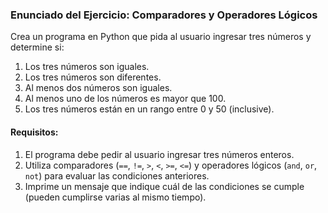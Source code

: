 ### Enunciado del Ejercicio: Comparadores y Operadores Lógicos

Crea un programa en Python que pida al usuario ingresar tres números y determine si:

1. Los tres números son iguales.
2. Los tres números son diferentes.
3. Al menos dos números son iguales.
4. Al menos uno de los números es mayor que 100.
5. Los tres números están en un rango entre 0 y 50 (inclusive).

#### Requisitos:

1. El programa debe pedir al usuario ingresar tres números enteros.
2. Utiliza comparadores (`==`, `!=`, `>`, `<`, `>=`, `<=`) y operadores lógicos (`and`, `or`, `not`) para evaluar las condiciones anteriores.
3. Imprime un mensaje que indique cuál de las condiciones se cumple (pueden cumplirse varias al mismo tiempo).
